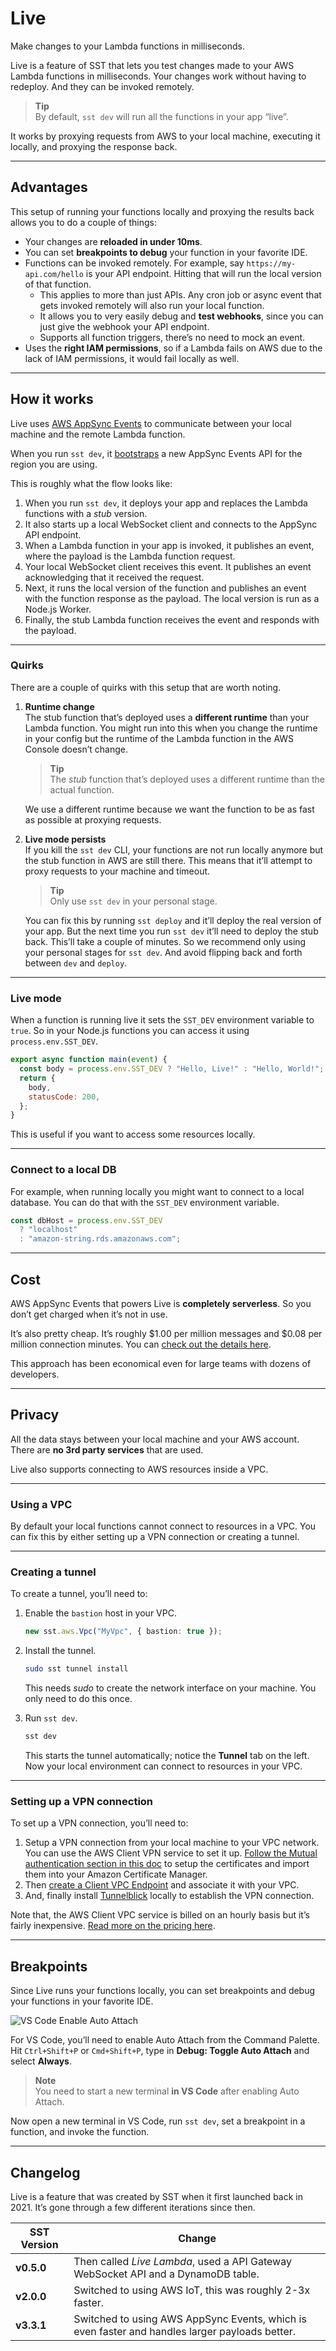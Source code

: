 # Live

Make changes to your Lambda functions in milliseconds.

Live is a feature of SST that lets you test changes made to your AWS Lambda functions in milliseconds. Your changes work without having to redeploy. And they can be invoked remotely.

> **Tip**  
> By default, `sst dev` will run all the functions in your app “live”.

It works by proxying requests from AWS to your local machine, executing it locally, and proxying the response back.

---

## Advantages

This setup of running your functions locally and proxying the results back allows you to do a couple of things:

- Your changes are **reloaded in under 10ms**.
- You can set **breakpoints to debug** your function in your favorite IDE.
- Functions can be invoked remotely. For example, say `https://my-api.com/hello` is your API endpoint. Hitting that will run the local version of that function.
  - This applies to more than just APIs. Any cron job or async event that gets invoked remotely will also run your local function.
  - It allows you to very easily debug and **test webhooks**, since you can just give the webhook your API endpoint.
  - Supports all function triggers, there’s no need to mock an event.
- Uses the **right IAM permissions**, so if a Lambda fails on AWS due to the lack of IAM permissions, it would fail locally as well.

---

## How it works

Live uses [AWS AppSync Events](https://docs.aws.amazon.com/appsync/latest/eventapi/event-api-welcome.html) to communicate between your local machine and the remote Lambda function.

When you run `sst dev`, it [bootstraps](https://docs.aws.amazon.com/appsync/latest/eventapi/event-api-welcome.html) a new AppSync Events API for the region you are using.

This is roughly what the flow looks like:

1. When you run `sst dev`, it deploys your app and replaces the Lambda functions with a *stub* version.
2. It also starts up a local WebSocket client and connects to the AppSync API endpoint.
3. When a Lambda function in your app is invoked, it publishes an event, where the payload is the Lambda function request.
4. Your local WebSocket client receives this event. It publishes an event acknowledging that it received the request.
5. Next, it runs the local version of the function and publishes an event with the function response as the payload. The local version is run as a Node.js Worker.
6. Finally, the stub Lambda function receives the event and responds with the payload.

---

### Quirks

There are a couple of quirks with this setup that are worth noting.

1. **Runtime change**  
   The stub function that’s deployed uses a **different runtime** than your Lambda function. You might run into this when you change the runtime in your config but the runtime of the Lambda function in the AWS Console doesn’t change.
   > **Tip**  
   The *stub* function that’s deployed uses a different runtime than the actual function.

   We use a different runtime because we want the function to be as fast as possible at proxying requests.

2. **Live mode persists**  
   If you kill the `sst dev` CLI, your functions are not run locally anymore but the stub function in AWS are still there. This means that it’ll attempt to proxy requests to your machine and timeout.
   > **Tip**  
   Only use `sst dev` in your personal stage.

   You can fix this by running `sst deploy` and it’ll deploy the real version of your app. But the next time you run `sst dev` it’ll need to deploy the stub back. This’ll take a couple of minutes. So we recommend only using your personal stages for `sst dev`. And avoid flipping back and forth between `dev` and `deploy`.

---

### Live mode

When a function is running live it sets the `SST_DEV` environment variable to `true`. So in your Node.js functions you can access it using `process.env.SST_DEV`.

```javascript
export async function main(event) {
  const body = process.env.SST_DEV ? "Hello, Live!" : "Hello, World!";
  return {
    body,
    statusCode: 200,
  };
}
```

This is useful if you want to access some resources locally.

---

### Connect to a local DB

For example, when running locally you might want to connect to a local database. You can do that with the `SST_DEV` environment variable.

```javascript
const dbHost = process.env.SST_DEV
  ? "localhost"
  : "amazon-string.rds.amazonaws.com";
```

---

## Cost

AWS AppSync Events that powers Live is **completely serverless**. So you don’t get charged when it’s not in use.

It’s also pretty cheap. It’s roughly $1.00 per million messages and $0.08 per million connection minutes. You can [check out the details here](https://aws.amazon.com/appsync/pricing/#AppSync_Events_).

This approach has been economical even for large teams with dozens of developers.

---

## Privacy

All the data stays between your local machine and your AWS account. There are **no 3rd party services** that are used.

Live also supports connecting to AWS resources inside a VPC.

---

### Using a VPC

By default your local functions cannot connect to resources in a VPC. You can fix this by either setting up a VPN connection or creating a tunnel.

---

### Creating a tunnel

To create a tunnel, you’ll need to:

1. Enable the `bastion` host in your VPC.
   ```typescript
   new sst.aws.Vpc("MyVpc", { bastion: true });
   ```

2. Install the tunnel.
   ```bash
   sudo sst tunnel install
   ```
   This needs *sudo* to create the network interface on your machine. You only need to do this once.

3. Run `sst dev`.
   ```bash
   sst dev
   ```
   This starts the tunnel automatically; notice the **Tunnel** tab on the left. Now your local environment can connect to resources in your VPC.

---

### Setting up a VPN connection

To set up a VPN connection, you’ll need to:

1. Setup a VPN connection from your local machine to your VPC network. You can use the AWS Client VPN service to set it up. [Follow the Mutual authentication section in this doc](https://docs.aws.amazon.com/vpn/latest/clientvpn-admin/client-authentication.html#mutual) to setup the certificates and import them into your Amazon Certificate Manager.
2. Then [create a Client VPC Endpoint](https://aws.amazon.com/blogs/networking-and-content-delivery/introducing-aws-client-vpn-to-securely-access-aws-and-on-premises-resources/) and associate it with your VPC.
3. And, finally install [Tunnelblick](https://tunnelblick.net) locally to establish the VPN connection.

Note that, the AWS Client VPC service is billed on an hourly basis but it’s fairly inexpensive. [Read more on the pricing here](https://aws.amazon.com/vpn/pricing/).

---

## Breakpoints

Since Live runs your functions locally, you can set breakpoints and debug your functions in your favorite IDE.

![VS Code Enable Auto Attach](/_astro/vs-code-enable-auto-attach.DU9F_N05_1Hj3gq.webp)

For VS Code, you’ll need to enable Auto Attach from the Command Palette. Hit `Ctrl+Shift+P` or `Cmd+Shift+P`, type in **Debug: Toggle Auto Attach** and select **Always**.

> **Note**  
> You need to start a new terminal **in VS Code** after enabling Auto Attach.

Now open a new terminal in VS Code, run `sst dev`, set a breakpoint in a function, and invoke the function.

---

## Changelog

Live is a feature that was created by SST when it first launched back in 2021. It’s gone through a few different iterations since then.

| SST Version | Change |
|-------------|--------|
| **v0.5.0** | Then called *Live Lambda*, used a API Gateway WebSocket API and a DynamoDB table. |
| **v2.0.0** | Switched to using AWS IoT, this was roughly 2-3x faster. |
| **v3.3.1** | Switched to using AWS AppSync Events, which is even faster and handles larger payloads better. |